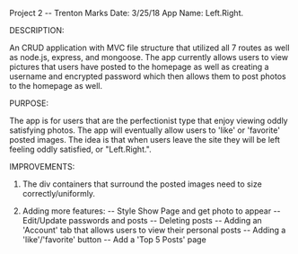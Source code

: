 Project 2 -- Trenton Marks
Date: 3/25/18
App Name: Left.Right.


DESCRIPTION:

An CRUD application with MVC file structure that utilized all 7 routes as well as node.js, express, and mongoose.  The app currently allows users to view pictures that users have posted to the homepage as well as creating a username and encrypted password which then allows them to post photos to the homepage as well.  


PURPOSE:

The app is for users that are the perfectionist type that enjoy viewing oddly satisfying photos.  The app will eventually allow users to 'like' or 'favorite' posted images. The idea is that when users leave the site they will be left feeling oddly satisfied, or "Left.Right.".


IMPROVEMENTS:

1) The div containers that surround the posted images need to size correctly/uniformly.

2) Adding more features:
          -- Style Show Page and get photo to appear
          -- Edit/Update passwords and posts
          -- Deleting posts
          -- Adding an 'Account' tab that allows users to view their personal posts
          -- Adding a 'like'/'favorite' button
          -- Add a 'Top 5 Posts' page 
